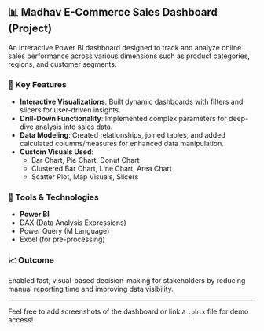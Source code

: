 ## 📊 Madhav E-Commerce Sales Dashboard (Project)

An interactive Power BI dashboard designed to track and analyze online sales performance across various dimensions such as product categories, regions, and customer segments.

### 🔧 Key Features

- **Interactive Visualizations**: Built dynamic dashboards with filters and slicers for user-driven insights.
- **Drill-Down Functionality**: Implemented complex parameters for deep-dive analysis into sales data.
- **Data Modeling**: Created relationships, joined tables, and added calculated columns/measures for enhanced data manipulation.
- **Custom Visuals Used**:
  - Bar Chart, Pie Chart, Donut Chart
  - Clustered Bar Chart, Line Chart, Area Chart
  - Scatter Plot, Map Visuals, Slicers

### 🚀 Tools & Technologies

- **Power BI**
- DAX (Data Analysis Expressions)
- Power Query (M Language)
- Excel (for pre-processing)

### 📈 Outcome

Enabled fast, visual-based decision-making for stakeholders by reducing manual reporting time and improving data visibility.

---

Feel free to add screenshots of the dashboard or link a `.pbix` file for demo access!
